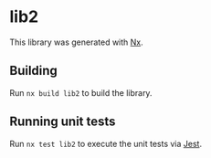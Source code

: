 # lib2

This library was generated with [Nx](https://nx.dev).

## Building

Run `nx build lib2` to build the library.

## Running unit tests

Run `nx test lib2` to execute the unit tests via [Jest](https://jestjs.io).
